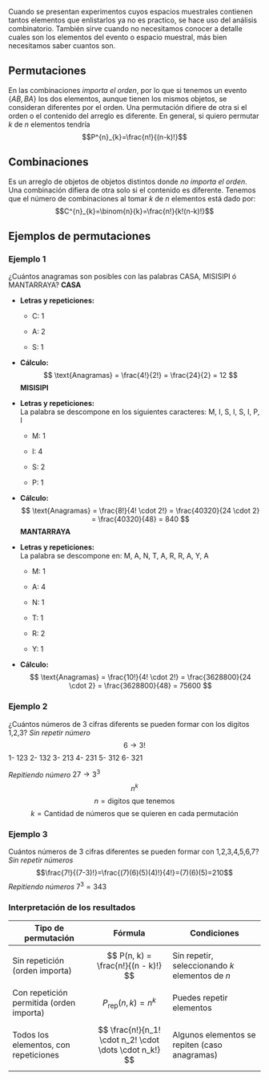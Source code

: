 Cuando se presentan experimentos cuyos espacios muestrales contienen tantos elementos que enlistarlos ya no es practico, se hace uso del análisis combinatorio.
También sirve cuando no necesitamos conocer a detalle cuales son los elementos del evento o espacio muestral, más bien necesitamos saber cuantos son.
## Permutaciones
En las combinaciones *importa el orden*, por lo que si tenemos un evento $\{AB,BA\}$ los dos elementos, aunque tienen los mismos objetos, se consideran diferentes por el orden.
Una permutación difiere de otra si el orden o el contenido del arreglo es diferente.
En general, si quiero permutar $k$ de  $n$ elementos tendría
$$P^{n}_{k}=\frac{n!}{(n-k)!}$$
## Combinaciones
Es un arreglo de objetos de objetos distintos donde *no importa el orden*.
Una combinación difiera de otra solo si el contenido es diferente.
Tenemos que el número de combinaciones al tomar $k$ de $n$ elementos está dado por:
$$C^{n}_{k}=\binom{n}{k}=\frac{n!}{k!(n-k)!}$$
## Ejemplos de permutaciones
### Ejemplo 1
¿Cuántos anagramas son posibles con las palabras CASA, MISISIPI ó MANTARRAYA?
	**CASA**
- **Letras y repeticiones:**
    
    - C: 1
        
    - A: 2
        
    - S: 1
        
- **Cálculo:**
    $$
   \text{Anagramas} = \frac{4!}{2!} = \frac{24}{2} = 12
    $$
    **MISISIPI**

- **Letras y repeticiones:**  
    La palabra se descompone en los siguientes caracteres: M, I, S, I, S, I, P, I
    
    - M: 1
        
    - I: 4
        
    - S: 2
        
    - P: 1
        
- **Cálculo:**
    $$
    \text{Anagramas} = \frac{8!}{4! \cdot 2!} = \frac{40320}{24 \cdot 2} = \frac{40320}{48} = 840
    $$
    **MANTARRAYA**

- **Letras y repeticiones:**  
    La palabra se descompone en: M, A, N, T, A, R, R, A, Y, A
    
    - M: 1
        
    - A: 4
        
    - N: 1
        
    - T: 1
        
    - R: 2
        
    - Y: 1
        
- **Cálculo:**
    $$
    \text{Anagramas} = \frac{10!}{4! \cdot 2!} = \frac{3628800}{24 \cdot 2} = \frac{3628800}{48} = 75600
    $$
### Ejemplo 2
¿Cuántos números de 3 cifras diferents se pueden formar con los digitos 1,2,3?
*Sin repetir número*
$$6\rightarrow 3!$$
1- 123
2- 132
3- 213
4- 231
5- 312
6- 321

*Repitiendo número*
$27 \rightarrow 3^{3}$
$$n^{k}$$
$$n = \text{digitos que tenemos}$$
$$k = \text{Cantidad de números que se quieren en cada permutación}$$
### Ejemplo 3
Cuántos números de 3 cifras diferentes se pueden formar con 1,2,3,4,5,6,7? 
*Sin repetir números*
$$\frac{7!}{(7-3)!}=\frac{(7)(6)(5)(4)!}{4!}=(7)(6)(5)=210$$
*Repitiendo números*
$7^{3}=343$
### Interpretación de los resultados
| Tipo de permutación                      | Fórmula                                                 | Condiciones                                     |
| ---------------------------------------- | ------------------------------------------------------- | ----------------------------------------------- |
| Sin repetición (orden importa)           | $$ P(n, k) = \frac{n!}{(n - k)!} $$                     | Sin repetir, seleccionando $k$ elementos de $n$ |
| Con repetición permitida (orden importa) | $$ P_{\text{rep}}(n, k) = n^k $$                        | Puedes repetir elementos                        |
| Todos los elementos, con repeticiones    | $$ \frac{n!}{n_1! \cdot n_2! \cdot \dots \cdot n_k!} $$ | Algunos elementos se repiten (caso anagramas)   |
